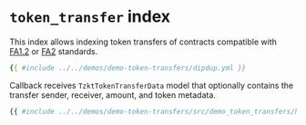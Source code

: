 # `token_transfer` index

This index allows indexing token transfers of contracts compatible with [FA1.2](https://gitlab.com/tzip/tzip/-/blob/master/proposals/tzip-7/README.md) or [FA2](https://gitlab.com/tzip/tzip/-/blob/master/proposals/tzip-12/tzip-12.md) standards.

```yaml
{{ #include ../../demos/demo-token-transfers/dipdup.yml }}
```

Callback receives `TzktTokenTransferData` model that optionally contains the transfer sender, receiver, amount, and token metadata.

```python
{{ #include ../../demos/demo-token-transfers/src/demo_token_transfers/handlers/on_token_transfer.py }}
```

